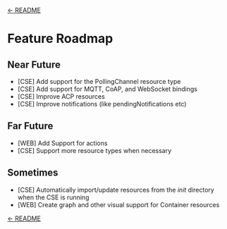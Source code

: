 [← README](../README.md) 

# Feature Roadmap

## Near Future

- [CSE] Add support for the PollingChannel resource type
- [CSE] Add support for MQTT, CoAP, and WebSocket bindings
- [CSE] Improve ACP resources
- [CSE] Improve notifications (like pendingNotifications etc)

## Far Future
- [WEB] Add Support for actions
- [CSE] Support more resource types when necessary


## Sometimes

- [CSE] Automatically import/update resources from the *init* directory when the CSE is running
- [WEB] Create graph and other visual support for Container resources


[← README](../README.md) 
